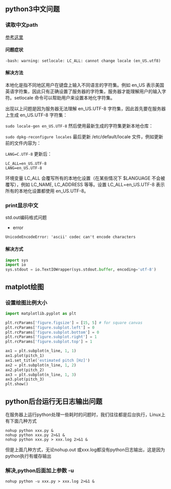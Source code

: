 
## python3中文问题

### 读取中文path
[参考这里](https://www.cnblogs.com/ifantastic/p/4565822.html)

#### 问题症状
```-bash: warning: setlocale: LC_ALL: cannot change locale (en_US.utf8)```

#### 解决方法
  本地化是指不同地区用户在键盘上输入不同语言的字符集。例如 en_US 表示美国英语字符集，因此只有正确设置了服务器的字符集，服务器才能理解用户的输入字符。setlocale 命令可以帮助用户来设置本地化字符集。

  出现以上问题是因为服务器无法理解 en_US.UTF-8 字符集，因此首先要在服务器上生成 en_US.UTF-8 字符集：

  ```sudo locale-gen en_US.UTF-8```
  然后使用最新生成的字符集更新本地仓库：

  ```sudo dpkg-reconfigure locales```
  最后更新 /etc/default/locale 文件，例如更新前的文件内容为：

  ```LANG=C.UTF-8```
  更新后：

  ```
  LC_ALL=en_US.UTF-8
  LANG=en_US.UTF-8
  ```
  环境变量 LC_ALL 会覆写所有的本地化设置（在某些情况下 $LANGUAGE 不会被覆写），例如 LC_NAME, LC_ADDRESS 等等。设置 LC_ALL=en_US.UTF-8 表示所有的本地化设置都使用 en_US.UTF-8。

### print显示中文
std.out编码格式问题

- error
```
UnicodeEncodeError: 'ascii' codec can't encode characters
```

#### 解决方式
```python
import sys
import io
sys.stdout = io.TextIOWrapper(sys.stdout.buffer, encoding='utf-8')
```

## matplot绘图

### 设置绘图比例大小

```python
import matplotlib.pyplot as plt

plt.rcParams['figure.figsize'] = [15, 5] # for square canvas
plt.rcParams['figure.subplot.left'] = 0
plt.rcParams['figure.subplot.bottom'] = 0
plt.rcParams['figure.subplot.right'] = 1
plt.rcParams['figure.subplot.top'] = 1

ax1 = plt.subplot(n_line, 1, 1)
ax1.plot(pitch_1)
ax1.set_title('estimated pitch [Hz]')
ax2 = plt.subplot(n_line, 1, 2)
ax2.plot(pitch_2)
ax3 = plt.subplot(n_line, 1, 3)
ax3.plot(pitch_3)
plt.show()
```

## python后台运行无日志输出问题
在服务器上运行python处理一些耗时的问题时，我们往往都是后台执行，Linux上有下面几种方式
```
nohup python xxx.py &
nohup python xxx.py 2>&1 &
nohup python xxx.py > xxx.log 2>&1 &
```
但是上面几种方式，无论nohup.out 或xxx.log都没有python日志输出，这是因为python执行有缓存输出

### 解决,python后面加上参数 -u
```
nohup python -u xxx.py > xxx.log 2>&1 &
```



